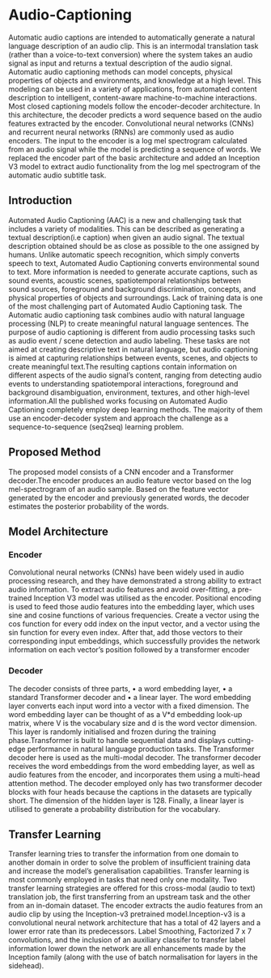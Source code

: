 # Audio-Captioning
Automatic audio captions are intended to automatically generate a natural language
description of an audio clip. This is an intermodal translation task (rather than a
voice-to-text conversion) where the system takes an audio signal as input and returns a
textual description of the audio signal. Automatic audio captioning methods can model
concepts, physical properties of objects and environments, and knowledge at a high level.
This modeling can be used in a variety of applications, from automated content
description to intelligent, content-aware machine-to-machine interactions. Most closed
captioning models follow the encoder-decoder architecture. In this architecture, the
decoder predicts a word sequence based on the audio features extracted by the encoder.
Convolutional neural networks (CNNs) and recurrent neural networks (RNNs) are
commonly used as audio encoders. The input to the encoder is a log mel spectrogram
calculated from an audio signal while the model is predicting a sequence of words. We
replaced the encoder part of the basic architecture and added an Inception V3 model to
extract audio functionality from the log mel spectrogram of the automatic audio subtitle
task.


## Introduction
Automated Audio Captioning (AAC) is a new and challenging task that includes a
variety of modalities. This can be described as generating a textual description(i.e
caption) when given an audio signal. The textual description obtained should be as close
as possible to the one assigned by humans. Unlike automatic speech recognition, which
simply converts speech to text, Automated Audio Captioning converts environmental
sound to text. More information is needed to generate accurate captions, such as sound
events, acoustic scenes, spatiotemporal relationships between sound sources, foreground
and background discrimination, concepts, and physical properties of objects and
surroundings. Lack of training data is one of the most challenging part of Automated
Audio Captioning task.
The Automatic audio captioning task combines audio with natural language processing
(NLP) to create meaningful natural language sentences. The purpose of audio captioning
is different from audio processing tasks such as audio event / scene detection and audio
labeling. These tasks are not aimed at creating descriptive text in natural language, but
audio captioning is aimed at capturing relationships between events, scenes, and objects
to create meaningful text.The resulting captions contain information on different aspects
of the audio signal’s content, ranging from detecting audio events to understanding
spatiotemporal interactions, foreground and background disambiguation, environment,
textures, and other high-level information.All the published works focusing on
Automated Audio Captioning completely employ deep learning methods. The majority
of them use an encoder-decoder system and approach the challenge as a
sequence-to-sequence (seq2seq) learning problem.

## Proposed Method
The proposed model consists of a CNN encoder and a Transformer decoder.The encoder
produces an audio feature vector based on the log mel-spectrogram of an audio sample.
Based on the feature vector generated by the encoder and previously generated words,
the decoder estimates the posterior probability of the words.

## Model Architecture
### Encoder

Convolutional neural networks (CNNs) have been widely used in audio processing research,
and they have demonstrated a strong ability to extract audio information. To extract
audio features and avoid over-fitting, a pre-trained Inception V3 model was utilised as the
encoder.
Positional encoding is used to feed those audio features into the embedding layer, which
uses sine and cosine functions of various frequencies. Create a vector using the cos
function for every odd index on the input vector, and a vector using the sin function for
every even index. After that, add those vectors to their corresponding input embeddings,
which successfully provides the network information on each vector’s position followed by
a transformer encoder

### Decoder
The decoder consists of three parts,
• a word embedding layer,
• a standard Transformer decoder and
• a linear layer.
The word embedding layer converts each input word into a vector with a fixed dimension.
The word embedding layer can be thought of as a V*d embedding look-up matrix, where
V is the vocabulary size and d is the word vector dimension. This layer is randomly
initialised and frozen during the training phase.Transformer is built to handle sequential
data and displays cutting-edge performance in natural language production tasks. The
Transformer decoder here is used as the multi-modal decoder. The transformer decoder
receives the word embeddings from the word embedding layer, as well as audio features
from the encoder, and incorporates them using a multi-head attention method. The
decoder employed only has two transformer decoder blocks with four heads because the
captions in the datasets are typically short. The dimension of the hidden layer is 128.
Finally, a linear layer is utilised to generate a probability distribution for the vocabulary.

## Transfer Learning
Transfer learning tries to transfer the information from one domain to another domain in
order to solve the problem of insufficient training data and increase the model’s
generalisation capabilities. Transfer learning is most commonly employed in tasks that
need only one modality. Two transfer learning strategies are offered for this cross-modal
(audio to text) translation job, the first transferring from an upstream task and the
other from an in-domain dataset.
The encoder extracts the audio features from an audio clip by using the Inception-v3
pretrained model.Inception-v3 is a convolutional neural network architecture that has a
total of 42 layers and a lower error rate than its predecessors. Label Smoothing, Factorized
7 x 7 convolutions, and the inclusion of an auxiliary classifer to transfer label information
lower down the network are all enhancements made by the Inception family (along with
the use of batch normalisation for layers in the sidehead).
